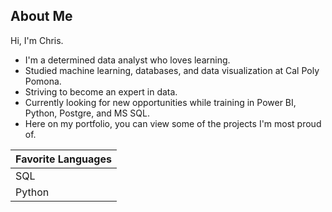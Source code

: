 ## About Me
Hi, I'm Chris.

- I'm a determined data analyst who loves learning.
- Studied machine learning, databases, and data visualization at Cal Poly Pomona.
- Striving to become an expert in data.
- Currently looking for new opportunities while training in Power BI, Python, Postgre, and MS SQL.
- Here on my portfolio, you can view some of the projects I'm most proud of.

| Favorite Languages |
|-----------|
| SQL       |
| Python    |

